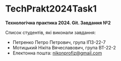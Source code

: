# TechPrakt2024Task1
**Технологічна практика 2024. Git. Завдання №2**

Список студентів, які виконали завдання:
* Петренко Петро Петрович, група ІПЗ-22-7
* Мотицький Нікіта Вячеславович, група ВТ-22-2
* Електонна пошта: nikonprofiz@gmail.com
